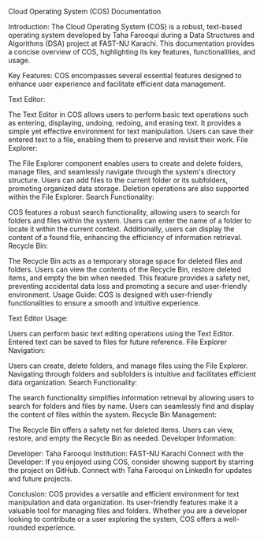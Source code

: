 
Cloud Operating System (COS) Documentation

Introduction:
The Cloud Operating System (COS) is a robust, text-based operating system developed by Taha Farooqui during a Data Structures and Algorithms (DSA) project at FAST-NU Karachi. This documentation provides a concise overview of COS, highlighting its key features, functionalities, and usage.

Key Features:
COS encompasses several essential features designed to enhance user experience and facilitate efficient data management.

Text Editor:

The Text Editor in COS allows users to perform basic text operations such as entering, displaying, undoing, redoing, and erasing text. It provides a simple yet effective environment for text manipulation.
Users can save their entered text to a file, enabling them to preserve and revisit their work.
File Explorer:

The File Explorer component enables users to create and delete folders, manage files, and seamlessly navigate through the system's directory structure.
Users can add files to the current folder or its subfolders, promoting organized data storage. Deletion operations are also supported within the File Explorer.
Search Functionality:

COS features a robust search functionality, allowing users to search for folders and files within the system. Users can enter the name of a folder to locate it within the current context.
Additionally, users can display the content of a found file, enhancing the efficiency of information retrieval.
Recycle Bin:

The Recycle Bin acts as a temporary storage space for deleted files and folders. Users can view the contents of the Recycle Bin, restore deleted items, and empty the bin when needed.
This feature provides a safety net, preventing accidental data loss and promoting a secure and user-friendly environment.
Usage Guide:
COS is designed with user-friendly functionalities to ensure a smooth and intuitive experience.

Text Editor Usage:

Users can perform basic text editing operations using the Text Editor.
Entered text can be saved to files for future reference.
File Explorer Navigation:

Users can create, delete folders, and manage files using the File Explorer.
Navigating through folders and subfolders is intuitive and facilitates efficient data organization.
Search Functionality:

The search functionality simplifies information retrieval by allowing users to search for folders and files by name.
Users can seamlessly find and display the content of files within the system.
Recycle Bin Management:

The Recycle Bin offers a safety net for deleted items. Users can view, restore, and empty the Recycle Bin as needed.
Developer Information:

Developer: Taha Farooqui
Institution: FAST-NU Karachi
Connect with the Developer:
If you enjoyed using COS, consider showing support by starring the project on GitHub. Connect with Taha Farooqui on LinkedIn for updates and future projects.

Conclusion:
COS provides a versatile and efficient environment for text manipulation and data organization. Its user-friendly features make it a valuable tool for managing files and folders. Whether you are a developer looking to contribute or a user exploring the system, COS offers a well-rounded experience.